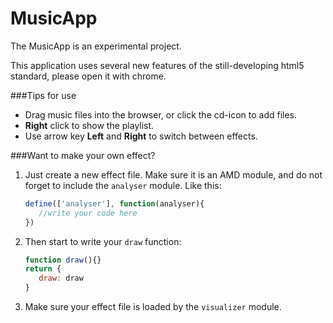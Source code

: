 MusicApp
========

The MusicApp is an experimental project.

This application uses several new features of the still-developing html5 standard,
please open it with chrome.

###Tips for use
- Drag music files into the browser, or click the cd-icon to add files.
- **Right** click to show the playlist.
- Use arrow key **Left** and **Right** to switch between effects.

###Want to make your own effect?
1. Just create a new effect file. Make sure it is an AMD module, and do not forget to include the `analyser` module. Like this:
   
   ```js
   define(['analyser'], function(analyser){
      //write your code here
   })
   ```
    
2. Then start to write your `draw` function:

   ```js
   function draw(){}
   return {
      draw: draw
   }
   ```
   
3. Make sure your effect file is loaded by the `visualizer` module.
